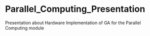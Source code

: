 # Parallel_Computing_Presentation
Presentation about Hardware Implementation of GA for the Parallel Computing module
